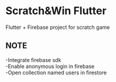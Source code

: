 # Scratch&Win Flutter

Flutter + Firebase project for scratch game

## NOTE
-Integrate firebase sdk
<br />
-Enable anonymous login in firebase
<br />
-Open collection named users in firestore

